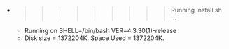 * >>>>>>>>> Running install.sh ...
  * Running on SHELL=/bin/bash VER=4.3.30(1)-release
  * Disk size = 1372204K. Space Used = 1372204K.
